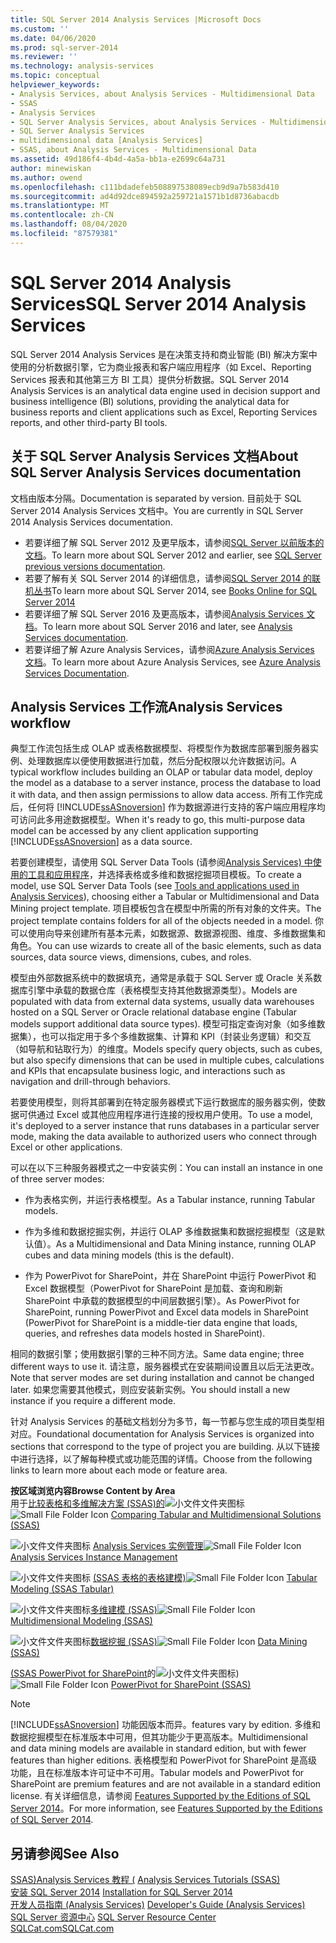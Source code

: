 ```yaml
---
title: SQL Server 2014 Analysis Services |Microsoft Docs
ms.custom: ''
ms.date: 04/06/2020
ms.prod: sql-server-2014
ms.reviewer: ''
ms.technology: analysis-services
ms.topic: conceptual
helpviewer_keywords:
- Analysis Services, about Analysis Services - Multidimensional Data
- SSAS
- Analysis Services
- SQL Server Analysis Services, about Analysis Services - Multidimensional Data
- SQL Server Analysis Services
- multidimensional data [Analysis Services]
- SSAS, about Analysis Services - Multidimensional Data
ms.assetid: 49d186f4-4b4d-4a5a-bb1a-e2699c64a731
author: minewiskan
ms.author: owend
ms.openlocfilehash: c111bdadefeb508897538089ecb9d9a7b583d410
ms.sourcegitcommit: ad4d92dce894592a259721a1571b1d8736abacdb
ms.translationtype: MT
ms.contentlocale: zh-CN
ms.lasthandoff: 08/04/2020
ms.locfileid: "87579381"
---
```

# <a name="sql-server-2014-analysis-services"></a><span data-ttu-id="a7725-102">SQL Server 2014 Analysis Services</span><span class="sxs-lookup"><span data-stu-id="a7725-102">SQL Server 2014 Analysis Services</span></span>

  <span data-ttu-id="a7725-103">SQL Server 2014 Analysis Services 是在决策支持和商业智能 (BI) 解决方案中使用的分析数据引擎，它为商业报表和客户端应用程序（如 Excel、Reporting Services 报表和其他第三方 BI 工具）提供分析数据。</span><span class="sxs-lookup"><span data-stu-id="a7725-103">SQL Server 2014 Analysis Services is an analytical data engine used in decision support and business intelligence (BI) solutions, providing the analytical data for business reports and client applications such as Excel, Reporting Services reports, and other third-party BI tools.</span></span> 

## <a name="about-sql-server-analysis-services-documentation"></a><span data-ttu-id="a7725-104">关于 SQL Server Analysis Services 文档</span><span class="sxs-lookup"><span data-stu-id="a7725-104">About SQL Server Analysis Services documentation</span></span>

<span data-ttu-id="a7725-105">文档由版本分隔。</span><span class="sxs-lookup"><span data-stu-id="a7725-105">Documentation is separated by version.</span></span> <span data-ttu-id="a7725-106">目前处于 SQL Server 2014 Analysis Services 文档中。</span><span class="sxs-lookup"><span data-stu-id="a7725-106">You are currently in SQL Server 2014 Analysis Services documentation.</span></span>

- <span data-ttu-id="a7725-107">若要详细了解 SQL Server 2012 及更早版本，请参阅[SQL Server 以前版本的文档](https://docs.microsoft.com/previous-versions/sql/)。</span><span class="sxs-lookup"><span data-stu-id="a7725-107">To learn more about SQL Server 2012 and earlier, see [SQL Server previous versions documentation](https://docs.microsoft.com/previous-versions/sql/).</span></span>
- <span data-ttu-id="a7725-108">若要了解有关 SQL Server 2014 的详细信息，请参阅[SQL Server 2014 的联机丛书](../index.yml)</span><span class="sxs-lookup"><span data-stu-id="a7725-108">To learn more about SQL Server 2014, see [Books Online for SQL Server 2014](../index.yml)</span></span>
- <span data-ttu-id="a7725-109">若要详细了解 SQL Server 2016 及更高版本，请参阅[Analysis Services 文档](https://docs.microsoft.com/analysis-services/)。</span><span class="sxs-lookup"><span data-stu-id="a7725-109">To learn more about SQL Server 2016 and later, see [Analysis Services documentation](https://docs.microsoft.com/analysis-services/).</span></span>
- <span data-ttu-id="a7725-110">若要详细了解 Azure Analysis Services，请参阅[Azure Analysis Services 文档](https://docs.microsoft.com/azure/analysis-services/)。</span><span class="sxs-lookup"><span data-stu-id="a7725-110">To learn more about Azure Analysis Services, see [Azure Analysis Services Documentation](https://docs.microsoft.com/azure/analysis-services/).</span></span>

## <a name="analysis-services-workflow"></a><span data-ttu-id="a7725-111">Analysis Services 工作流</span><span class="sxs-lookup"><span data-stu-id="a7725-111">Analysis Services workflow</span></span>

<span data-ttu-id="a7725-112">典型工作流包括生成 OLAP 或表格数据模型、将模型作为数据库部署到服务器实例、处理数据库以便使用数据进行加载，然后分配权限以允许数据访问。</span><span class="sxs-lookup"><span data-stu-id="a7725-112">A typical workflow includes building an OLAP or tabular data model, deploy the model as a database to a server instance, process the database to load it with data, and then assign permissions to allow data access.</span></span> <span data-ttu-id="a7725-113">所有工作完成后，任何将 [!INCLUDE[ssASnoversion](../includes/ssasnoversion-md.md)] 作为数据源进行支持的客户端应用程序均可访问此多用途数据模型。</span><span class="sxs-lookup"><span data-stu-id="a7725-113">When it's ready to go, this multi-purpose data model can be accessed by any client application supporting [!INCLUDE[ssASnoversion](../includes/ssasnoversion-md.md)] as a data source.</span></span>  
  
 <span data-ttu-id="a7725-114">若要创建模型，请使用 SQL Server Data Tools (请参阅[Analysis Services) 中使用的工具和应用程序](tools-and-applications-used-in-analysis-services.md)，并选择表格或多维和数据挖掘项目模板。</span><span class="sxs-lookup"><span data-stu-id="a7725-114">To create a model, use SQL Server Data Tools (see [Tools and applications used in Analysis Services](tools-and-applications-used-in-analysis-services.md)), choosing either a Tabular or Multidimensional and Data Mining project template.</span></span> <span data-ttu-id="a7725-115">项目模板包含在模型中所需的所有对象的文件夹。</span><span class="sxs-lookup"><span data-stu-id="a7725-115">The project template contains folders for all of the objects needed in a model.</span></span> <span data-ttu-id="a7725-116">你可以使用向导来创建所有基本元素，如数据源、数据源视图、维度、多维数据集和角色。</span><span class="sxs-lookup"><span data-stu-id="a7725-116">You can use wizards to create all of the basic elements, such as data sources, data source views, dimensions, cubes, and roles.</span></span>  
  
 <span data-ttu-id="a7725-117">模型由外部数据系统中的数据填充，通常是承载于 SQL Server 或 Oracle 关系数据库引擎中承载的数据仓库（表格模型支持其他数据源类型）。</span><span class="sxs-lookup"><span data-stu-id="a7725-117">Models are populated with data from external data systems, usually data warehouses hosted on a SQL Server or Oracle relational database engine (Tabular models support additional data source types).</span></span> <span data-ttu-id="a7725-118">模型可指定查询对象（如多维数据集），也可以指定用于多个多维数据集、计算和 KPI（封装业务逻辑）和交互（如导航和钻取行为）的维度。</span><span class="sxs-lookup"><span data-stu-id="a7725-118">Models specify query objects, such as cubes, but also specify dimensions that can be used in multiple cubes, calculations and KPIs that encapsulate business logic, and interactions such as navigation and drill-through behaviors.</span></span>  
  
 <span data-ttu-id="a7725-119">若要使用模型，则将其部署到在特定服务器模式下运行数据库的服务器实例，使数据可供通过 Excel 或其他应用程序进行连接的授权用户使用。</span><span class="sxs-lookup"><span data-stu-id="a7725-119">To use a model, it's deployed to a server instance that runs databases in a particular server mode, making the data available to authorized users who connect through Excel or other applications.</span></span>  
  
 <span data-ttu-id="a7725-120">可以在以下三种服务器模式之一中安装实例：</span><span class="sxs-lookup"><span data-stu-id="a7725-120">You can install an instance in one of three server modes:</span></span>  
  
-   <span data-ttu-id="a7725-121">作为表格实例，并运行表格模型。</span><span class="sxs-lookup"><span data-stu-id="a7725-121">As a Tabular instance, running Tabular models.</span></span>  
  
-   <span data-ttu-id="a7725-122">作为多维和数据挖掘实例，并运行 OLAP 多维数据集和数据挖掘模型（这是默认值）。</span><span class="sxs-lookup"><span data-stu-id="a7725-122">As a Multidimensional and Data Mining instance, running OLAP cubes and data mining models (this is the default).</span></span>  
  
-   <span data-ttu-id="a7725-123">作为 PowerPivot for SharePoint，并在 SharePoint 中运行 PowerPivot 和 Excel 数据模型（PowerPivot for SharePoint 是加载、查询和刷新 SharePoint 中承载的数据模型的中间层数据引擎）。</span><span class="sxs-lookup"><span data-stu-id="a7725-123">As PowerPivot for SharePoint, running PowerPivot and Excel data models in SharePoint (PowerPivot for SharePoint is a middle-tier data engine that loads, queries, and refreshes data models hosted in SharePoint).</span></span>  
  
 <span data-ttu-id="a7725-124">相同的数据引擎；使用数据引擎的三种不同方法。</span><span class="sxs-lookup"><span data-stu-id="a7725-124">Same data engine; three different ways to use it.</span></span> <span data-ttu-id="a7725-125">请注意，服务器模式在安装期间设置且以后无法更改。</span><span class="sxs-lookup"><span data-stu-id="a7725-125">Note that server modes are set during installation and cannot be changed later.</span></span> <span data-ttu-id="a7725-126">如果您需要其他模式，则应安装新实例。</span><span class="sxs-lookup"><span data-stu-id="a7725-126">You should install a new instance if you require a different mode.</span></span>  
  
 <span data-ttu-id="a7725-127">针对 Analysis Services 的基础文档划分为多节，每一节都与您生成的项目类型相对应。</span><span class="sxs-lookup"><span data-stu-id="a7725-127">Foundational documentation for Analysis Services is organized into sections that correspond to the type of project you are building.</span></span> <span data-ttu-id="a7725-128">从以下链接中进行选择，以了解每种模式或功能范围的详情。</span><span class="sxs-lookup"><span data-stu-id="a7725-128">Choose from the following links to learn more about each mode or feature area.</span></span>  
  
 <span data-ttu-id="a7725-129">**按区域浏览内容**</span><span class="sxs-lookup"><span data-stu-id="a7725-129">**Browse Content by Area**</span></span>  
 <span data-ttu-id="a7725-130">用于[比较表格和多维解决方案 &#40;SSAS&#41;的](comparing-tabular-and-multidimensional-solutions-ssas.md)![小文件文件夹图标](../../2014/integration-services/media/filefolder-small.gif "小文件文件夹图标")</span><span class="sxs-lookup"><span data-stu-id="a7725-130">![Small File Folder Icon](../../2014/integration-services/media/filefolder-small.gif "Small File Folder Icon") [Comparing Tabular and Multidimensional Solutions &#40;SSAS&#41;](comparing-tabular-and-multidimensional-solutions-ssas.md)</span></span>  
  
 <span data-ttu-id="a7725-131">![小文件文件夹图标](../../2014/integration-services/media/filefolder-small.gif "小文件文件夹图标") [Analysis Services 实例管理](instances/analysis-services-instance-management.md)</span><span class="sxs-lookup"><span data-stu-id="a7725-131">![Small File Folder Icon](../../2014/integration-services/media/filefolder-small.gif "Small File Folder Icon") [Analysis Services Instance Management](instances/analysis-services-instance-management.md)</span></span>  
  
 <span data-ttu-id="a7725-132">![小文件文件夹图标](../../2014/integration-services/media/filefolder-small.gif "小文件文件夹图标") [&#40;SSAS 表格的表格建模&#41;](tabular-models/tabular-models-ssas.md)</span><span class="sxs-lookup"><span data-stu-id="a7725-132">![Small File Folder Icon](../../2014/integration-services/media/filefolder-small.gif "Small File Folder Icon") [Tabular Modeling &#40;SSAS Tabular&#41;](tabular-models/tabular-models-ssas.md)</span></span>  
  
 <span data-ttu-id="a7725-133">![小文件文件夹图标](../../2014/integration-services/media/filefolder-small.gif "小文件文件夹图标")[多维建模 &#40;SSAS&#41;](multidimensional-models/multidimensional-models-ssas.md)</span><span class="sxs-lookup"><span data-stu-id="a7725-133">![Small File Folder Icon](../../2014/integration-services/media/filefolder-small.gif "Small File Folder Icon") [Multidimensional Modeling &#40;SSAS&#41;](multidimensional-models/multidimensional-models-ssas.md)</span></span>  
  
 <span data-ttu-id="a7725-134">![小文件文件夹图标](../../2014/integration-services/media/filefolder-small.gif "小文件文件夹图标")[数据挖掘 &#40;SSAS&#41;](data-mining/data-mining-ssas.md)</span><span class="sxs-lookup"><span data-stu-id="a7725-134">![Small File Folder Icon](../../2014/integration-services/media/filefolder-small.gif "Small File Folder Icon") [Data Mining &#40;SSAS&#41;](data-mining/data-mining-ssas.md)</span></span>  
  
 <span data-ttu-id="a7725-135">[&#40;SSAS PowerPivot for SharePoint](power-pivot-sharepoint/power-pivot-for-sharepoint-ssas.md)的![小文件文件夹图标](../../2014/integration-services/media/filefolder-small.gif "小文件文件夹图标")&#41;</span><span class="sxs-lookup"><span data-stu-id="a7725-135">![Small File Folder Icon](../../2014/integration-services/media/filefolder-small.gif "Small File Folder Icon") [PowerPivot for SharePoint &#40;SSAS&#41;](power-pivot-sharepoint/power-pivot-for-sharepoint-ssas.md)</span></span>  
  
> [!NOTE]  
>  [!INCLUDE[ssASnoversion](../includes/ssasnoversion-md.md)] <span data-ttu-id="a7725-136">功能因版本而异。</span><span class="sxs-lookup"><span data-stu-id="a7725-136">features vary by edition.</span></span> <span data-ttu-id="a7725-137">多维和数据挖掘模型在标准版本中可用，但其功能少于更高版本。</span><span class="sxs-lookup"><span data-stu-id="a7725-137">Multidimensional and data mining models are available in standard edition, but with fewer features than higher editions.</span></span> <span data-ttu-id="a7725-138">表格模型和 PowerPivot for SharePoint 是高级功能，且在标准版本许可证中不可用。</span><span class="sxs-lookup"><span data-stu-id="a7725-138">Tabular models and PowerPivot for SharePoint are premium features and are not available in a standard edition license.</span></span> <span data-ttu-id="a7725-139">有关详细信息，请参阅 [Features Supported by the Editions of SQL Server 2014](../../2014/getting-started/features-supported-by-the-editions-of-sql-server-2014.md)。</span><span class="sxs-lookup"><span data-stu-id="a7725-139">For more information, see [Features Supported by the Editions of SQL Server 2014](../../2014/getting-started/features-supported-by-the-editions-of-sql-server-2014.md).</span></span>  
  
## <a name="see-also"></a><span data-ttu-id="a7725-140">另请参阅</span><span class="sxs-lookup"><span data-stu-id="a7725-140">See Also</span></span>  
 <span data-ttu-id="a7725-141">[SSAS&#41;Analysis Services 教程 &#40;](analysis-services-tutorials-ssas.md) </span><span class="sxs-lookup"><span data-stu-id="a7725-141">[Analysis Services Tutorials &#40;SSAS&#41;](analysis-services-tutorials-ssas.md) </span></span>  
 <span data-ttu-id="a7725-142">[安装 SQL Server 2014](../database-engine/install-windows/installation-for-sql-server.md) </span><span class="sxs-lookup"><span data-stu-id="a7725-142">[Installation for SQL Server 2014](../database-engine/install-windows/installation-for-sql-server.md) </span></span>  
 <span data-ttu-id="a7725-143">[开发人员指南 &#40;Analysis Services&#41;](analysis-services-developer-documentation.md) </span><span class="sxs-lookup"><span data-stu-id="a7725-143">[Developer's Guide &#40;Analysis Services&#41;](analysis-services-developer-documentation.md) </span></span>  
 <span data-ttu-id="a7725-144">[SQL Server 资源中心](https://go.microsoft.com/fwlink/?linkID=219676) </span><span class="sxs-lookup"><span data-stu-id="a7725-144">[SQL Server Resource Center](https://go.microsoft.com/fwlink/?linkID=219676) </span></span>  
 [<span data-ttu-id="a7725-145">SQLCat.com</span><span class="sxs-lookup"><span data-stu-id="a7725-145">SQLCat.com</span></span>](https://go.microsoft.com/fwlink/?linkID=220963)  
  
  
